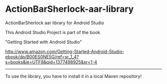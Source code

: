 ActionBarSherlock-aar-library
=============================

ActionBarSherlock aar library for Android Studio


This Android Studio Project is part of the book

"Getting Started with Android Studio"

http://www.amazon.com/Getting-Started-Android-Studio-ebook/dp/B00ES0NE5G/ref=sr_1_4?s=books&ie=UTF8&qid=1377498925&sr=1-4

---------------------------------------------------------------------------------------------------------------------

To use the library, you have to install it in a local Maven repository!
